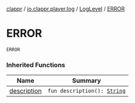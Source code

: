 [clappr](../../index.md) / [io.clappr.player.log](../index.md) / [LogLevel](index.md) / [ERROR](.)

# ERROR

`ERROR`

### Inherited Functions

| Name | Summary |
|---|---|
| [description](description.md) | `fun description(): `[`String`](https://kotlinlang.org/api/latest/jvm/stdlib/kotlin/-string/index.html) |

